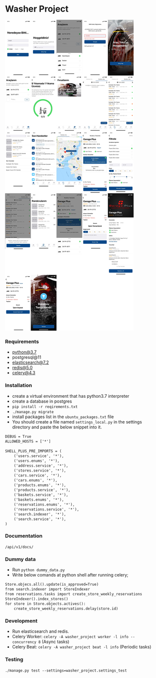 # Washer Project
![Product Design](all_images.jpg?raw=true "Product Design")
### Requirements
- python@3.7
- postgresql@11
- elasticsearch@7.2
- redis@5.0
- celery@4.3
### Installation
- create a virtual environment that has python3.7 interpreter
- create a database in postgres
- `pip install -r reqirements.txt`
- `./manage.py migrate`
- install packages list in the `ubuntu_packages.txt` file
- You should create a file named `settings_local.py` in the settings directory and paste the below snippet into it.
```
DEBUG = True
ALLOWED_HOSTS = ['*']

SHELL_PLUS_PRE_IMPORTS = (
    ('users.service', '*'),
    ('users.enums', '*'),
    ('address.service', '*'),
    ('stores.service', '*'),
    ('cars.service', '*'),
    ('cars.enums', '*'),
    ('products.enums', '*'),
    ('products.service', '*'),
    ('baskets.service', '*'),
    ('baskets.enums', '*'),
    ('reservations.enums', '*'),
    ('reservations.service', '*'),
    ('search.indexer', '*'),
    ('search.service', '*'),
)
``` 
### Documentation
`/api/v1/docs/`
### Dummy data
- Run `python dummy_data.py`
- Write below comands at python shell after running celery; 
```
Store.objecs.all().update(is_approved=True)
from search.indexer import StoreIndexer
from reservations.tasks import create_store_weekly_reservations
StoreIndexer().index_stores()
for store in Store.objects.actives():
    create_store_weekly_reservations.delay(store.id)
``` 

### Development
- Run elasticsearch and redis.
- Celery Worker: `celery -A washer_project worker -l info --concurrency 8` (Async tasks)
- Celery Beat: `celery -A washer_project beat -l info` (Periodic tasks)

### Testing
`./manage.py test --settings=washer_project.settings_test`
